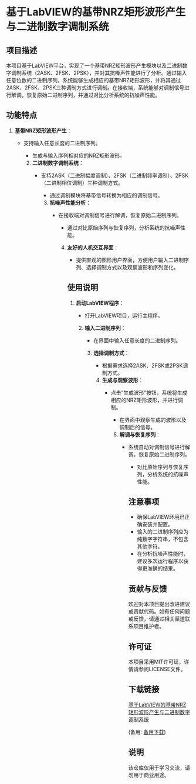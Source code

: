 # 基于LabVIEW的基带NRZ矩形波形产生与二进制数字调制系统

## 项目描述

本项目基于LabVIEW平台，实现了一个基带NRZ矩形波形产生模块以及二进制数字调制系统（2ASK、2FSK、2PSK），并对其抗噪声性能进行了分析。通过输入任意位数的二进制序列，系统能够生成相应的基带NRZ矩形波形，并将其通过2ASK、2FSK、2PSK三种调制方式进行调制。在接收端，系统能够对调制信号进行解调，恢复原始二进制序列，并通过对比分析系统的抗噪声性能。

## 功能特点

1. **基带NRZ矩形波形产生**：
   - 支持输入任意长度的二进制序列。
      - 生成与输入序列相对应的NRZ矩形波形。

      2. **二进制数字调制系统**：
         - 支持2ASK（二进制幅度调制）、2FSK（二进制频率调制）、2PSK（二进制相位调制）三种调制方式。
            - 通过调制模块将基带信号转换为相应的调制信号。

            3. **抗噪声性能分析**：
               - 在接收端对调制信号进行解调，恢复原始二进制序列。
                  - 通过对比原始序列与恢复序列，分析系统的抗噪声性能。

                  4. **友好的人机交互界面**：
                     - 提供直观的图形用户界面，方便用户输入二进制序列、选择调制方式以及观察波形和序列变化。

                     ## 使用说明

                     1. **启动LabVIEW程序**：
                        - 打开LabVIEW项目，运行主程序。

                        2. **输入二进制序列**：
                           - 在界面中输入任意长度的二进制序列。

                           3. **选择调制方式**：
                              - 根据需求选择2ASK、2FSK或2PSK调制方式。

                              4. **生成与观察波形**：
                                 - 点击“生成波形”按钮，系统将生成相应的NRZ矩形波形，并进行调制。
                                    - 在界面中观察生成的波形以及调制后的信号。

                                    5. **解调与恢复序列**：
                                       - 系统自动对调制信号进行解调，恢复原始二进制序列。
                                          - 对比原始序列与恢复序列，分析系统的抗噪声性能。

                                          ## 注意事项

                                          - 确保LabVIEW环境已正确安装并配置。
                                          - 输入的二进制序列应为纯数字字符串，不包含其他字符。
                                          - 在分析抗噪声性能时，建议多次运行程序以获得更准确的结果。

                                          ## 贡献与反馈

                                          欢迎对本项目提出改进建议或贡献代码。如有任何问题或反馈，请通过相关渠道联系项目维护者。

                                          ## 许可证

                                          本项目采用MIT许可证，详情请参阅LICENSE文件。

                                          ## 下载链接
                                          [基于LabVIEW的基带NRZ矩形波形产生与二进制数字调制系统](https://pan.quark.cn/s/45ab4d9ad118) 

                                          (备用: [备用下载](https://pan.baidu.com/s/1hF9Z3o0KludGhIGfbvT2Vg?pwd=1234))

                                          ## 说明

                                          该仓库仅用于学习交流，请勿用于商业用途。

